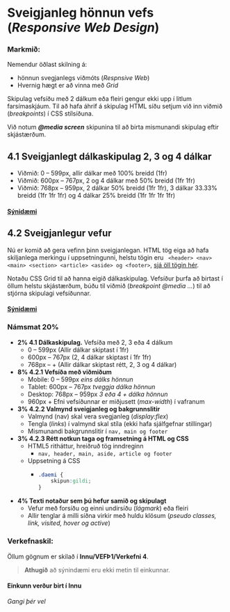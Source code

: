 # Sveigjanleg hönnun vefs  (_Responsive Web Design_)
 
### Markmið:

Nemendur öðlast skilning á:

* hönnun svegjanlegs viðmóts (_Respnsive Web_)
* Hvernig hægt er að vinna með _Grid_ 

Skipulag vefsíðu með 2 dálkum eða fleiri gengur ekki upp í litlum farsímaskjáum. Til að hafa áhrif á skipulag HTML síðu setjum við inn viðmið (_breakpoints_) í CSS stílsíðuna.  

Við notum **_@media screen_** skipunina til að birta mismunandi skipulag eftir skjástærðum.  

## 4.1 Sveigjanlegt dálkaskipulag 2, 3 og 4 dálkar

* Viðmið: 0 – 599px, allir dálkar með 100% breidd (1fr)
* Viðmið: 600px – 767px, 2 og 4 dálkar með 50% breidd (1fr 1fr)
* Viðmið: 768px – 959px, 2 dálkar 50% breidd (1fr 1fr), 3 dálkar 33.33% breidd (1fr 1fr 1fr) og 4 dálkar 25% breidd (1fr 1fr 1fr 1fr)

#### [**Sýnidæmi**](https://vefgrunnur.github.io/synidaemi/verkefni-3/verkefni-31/)

## 4.2 Sveigjanlegur vefur

Nú er komið að gera vefinn þinn sveigjanlegan. HTML tög eiga að hafa skiljanlega merkingu í uppsetningunni,  helstu tögin eru ` <header> <nav> <main> <section> <article> <aside> og <footer>`, [sjá öll tögin hér](https://www.w3schools.com/html/html5_semantic_elements.asp).  

Notaðu CSS Grid til að hanna eigið dálkaskipulag. Vefsíður þurfa að birtast í öllum helstu skjástærðum, búðu til viðmið (_breakpoint @media …_) til að stjórna skipulagi vefsíðunnar. 

#### [Sýnidæmi](https://vefgrunnur.github.io/synidaemi/verkefni-4/index.html)

### Námsmat 20% 

* **2% 4.1 Dálkaskipulag.** Vefsíða með 2, 3 eða 4 dálkum  
    * 0 – 599px (Allir dálkar skiptast í 1fr)
    * 600px – 767px (2, 4 dálkar skiptast í 1fr 1fr)
    * 768px – + (Allir dálkar skiptast rétt, 2, 3 og 4 dálkar)
* **8% 4.2.1 Vefsíða með viðmiðum**
    * Mobile: 0 – 599px  _eins dálks hönnun_  
    * Tablet: 600px – 767px _tveggja dálka hönnun_
    * Desktop: 768px – 959px _3 eða 4 + dálka hönnun_
    * 960px + Efni vefsíðunnar er miðjusett (_max-width_) í vafranum
*  **3% 4.2.2 Valmynd sveigjanleg og bakgrunnslitir**
    * Valmynd (nav) skal vera svegjanleg (_display:flex_)
    * Tengla (_links_) í valmynd skal stíla (ekki hafa sjálfgefnar stillingar)
    * Mismunandi bakgrunnslitir í `nav, main og footer`
*  **3% 4.2.3 Rétt notkun taga og framsetning á HTML og CSS**
    * HTML5 ritháttur, hreiðruð tög inndreginn
      * `nav, header, main, aside, article og footer`
    * Uppsetning á CSS
      * ```css
        .daemi {
            skipun:gildi;
        }
        ```
*  **4% Texti notaður sem þú hefur samið og skipulagt** 
    * Vefur með forsíðu og einni undirsíðu (_lágmark_) eða fleiri
    * Allir tenglar á milli síðna virkir með huldu klösum (_pseudo classes, link, visited, hover og active_)  

### Verkefnaskil:  

Öllum gögnum er skilað í **Innu/VEFÞ1/Verkefni 4**.

> **Athugið** að sýnindæmi eru ekki metin til einkunnar.

#### Einkunn verður birt í Innu

_Gangi þér vel_
